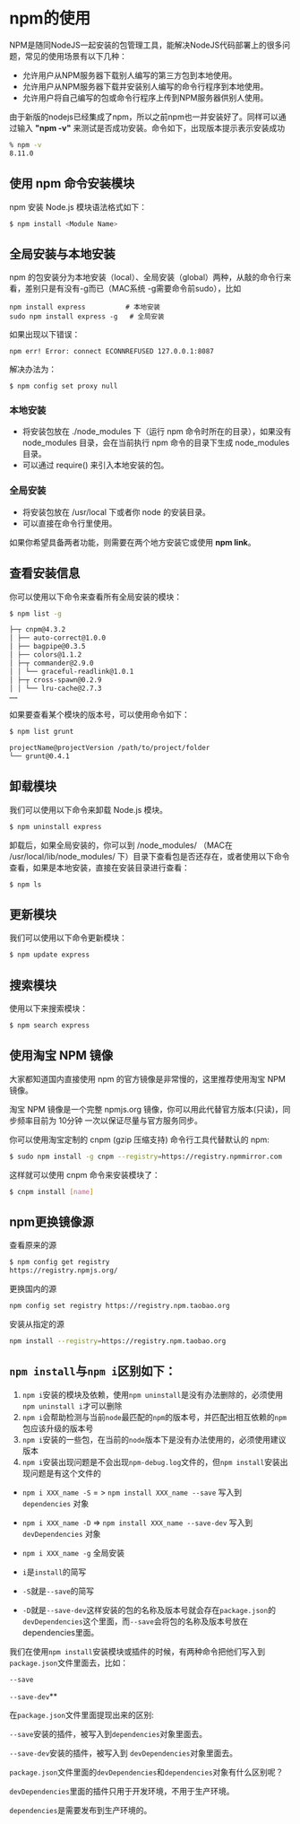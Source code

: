 # npm的使用



NPM是随同NodeJS一起安装的包管理工具，能解决NodeJS代码部署上的很多问题，常见的使用场景有以下几种：

- 允许用户从NPM服务器下载别人编写的第三方包到本地使用。
- 允许用户从NPM服务器下载并安装别人编写的命令行程序到本地使用。
- 允许用户将自己编写的包或命令行程序上传到NPM服务器供别人使用。

由于新版的nodejs已经集成了npm，所以之前npm也一并安装好了。同样可以通过输入 **"npm -v"** 来测试是否成功安装。命令如下，出现版本提示表示安装成功

```bash
% npm -v
8.11.0
```



## 使用 npm 命令安装模块

npm 安装 Node.js 模块语法格式如下：

```bash
$ npm install <Module Name>
```



## 全局安装与本地安装

npm 的包安装分为本地安装（local）、全局安装（global）两种，从敲的命令行来看，差别只是有没有-g而已（MAC系统 -g需要命令前sudo），比如

```
npm install express          # 本地安装
sudo npm install express -g   # 全局安装
```

如果出现以下错误：

```
npm err! Error: connect ECONNREFUSED 127.0.0.1:8087 
```

解决办法为：

```
$ npm config set proxy null
```

### 本地安装

- 将安装包放在 ./node_modules 下（运行 npm 命令时所在的目录），如果没有 node_modules 目录，会在当前执行 npm 命令的目录下生成 node_modules 目录。
- 可以通过 require() 来引入本地安装的包。

### 全局安装

- 将安装包放在 /usr/local 下或者你 node 的安装目录。
- 可以直接在命令行里使用。

如果你希望具备两者功能，则需要在两个地方安装它或使用 **npm link**。



## 查看安装信息



你可以使用以下命令来查看所有全局安装的模块：

```bash
$ npm list -g

├─┬ cnpm@4.3.2
│ ├── auto-correct@1.0.0
│ ├── bagpipe@0.3.5
│ ├── colors@1.1.2
│ ├─┬ commander@2.9.0
│ │ └── graceful-readlink@1.0.1
│ ├─┬ cross-spawn@0.2.9
│ │ └── lru-cache@2.7.3
……
```

如果要查看某个模块的版本号，可以使用命令如下：

```bash
$ npm list grunt

projectName@projectVersion /path/to/project/folder
└── grunt@0.4.1
```





## 卸载模块

我们可以使用以下命令来卸载 Node.js 模块。

```bash
$ npm uninstall express
```

卸载后，如果全局安装的，你可以到 /node_modules/ （MAC在 /usr/local/lib/node_modules/ 下）目录下查看包是否还存在，或者使用以下命令查看，如果是本地安装，直接在安装目录进行查看：

```bash
$ npm ls
```



## 更新模块

我们可以使用以下命令更新模块：

```bash
$ npm update express
```

## 搜索模块

使用以下来搜索模块：

```bash
$ npm search express
```





## 使用淘宝 NPM 镜像

大家都知道国内直接使用 npm 的官方镜像是非常慢的，这里推荐使用淘宝 NPM 镜像。

淘宝 NPM 镜像是一个完整 npmjs.org 镜像，你可以用此代替官方版本(只读)，同步频率目前为 10分钟 一次以保证尽量与官方服务同步。

你可以使用淘宝定制的 cnpm (gzip 压缩支持) 命令行工具代替默认的 npm:

```bash
$ sudo npm install -g cnpm --registry=https://registry.npmmirror.com
```

这样就可以使用 cnpm 命令来安装模块了：

```bash
$ cnpm install [name]
```





## npm更换镜像源



查看原来的源

```bash
$ npm config get registry
https://registry.npmjs.org/
```

更换国内的源

```bash
npm config set registry https://registry.npm.taobao.org
```

安装从指定的源

```bash
npm install --registry=https://registry.npm.taobao.org
```



## `npm install`与`npm i`区别如下：

1. `npm i`安装的模块及依赖，使用`npm uninstall`是没有办法删除的，必须使用`npm uninstall i`才可以删除
2. `npm i`会帮助检测与当前`node`最匹配的`npm`的版本号，并匹配出相互依赖的`npm`包应该升级的版本号
3. `npm i`安装的一些包，在当前的`node`版本下是没有办法使用的，必须使用建议版本
4. `npm i`安装出现问题是不会出现`npm-debug.log`文件的，但`npm install`安装出现问题是有这个文件的

- `npm i XXX_name -S`  = >  `npm install XXX_name --save`    写入到 `dependencies` 对象

- `npm i XXX_name -D`  => `npm install XXX_name --save-dev`   写入到`devDependencies` 对象

-  `npm i XXX_name -g`  全局安装

  

- `i`是`install`的简写
- `-S`就是`--save`的简写
- `-D`就是`--save-dev`这样安装的包的名称及版本号就会存在`package.json`的`devDependencies`这个里面，而`--save`会将包的名称及版本号放在dependencies里面。



我们在使用`npm install`安装模块或插件的时候，有两种命令把他们写入到 `package.json`文件里面去，比如：

 `--save`

`--save-dev`**



在`package.json`文件里面提现出来的区别:

`--save`安装的插件，被写入到`dependencies`对象里面去。

`--save-dev`安装的插件，被写入到 `devDependencies`对象里面去。



`package.json`文件里面的`devDependencies`和`dependencies`对象有什么区别呢？

`devDependencies`里面的插件只用于开发环境，不用于生产环境。

`dependencies`是需要发布到生产环境的。



